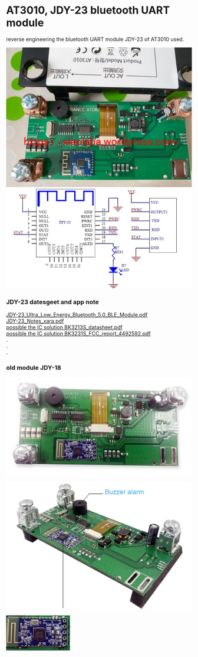 # AT3010, JDY-23 bluetooth UART module
reverse engineering the bluetooth UART module JDY-23 of AT3010 used.  


![AT3010_PCB_2020-09-02_version.jpg](AT3010_PCB_2020-09-02_version.jpg)    
![JDY-23_sch.jpg](JDY-23_sch.jpg)  

### JDY-23 datesgeet and app note  
[JDY-23_Ultra_Low_Energy_Bluetooth_5.0_BLE_Module.pdf](JDY-23_Ultra_Low_Energy_Bluetooth_5.0_BLE_Module.pdf)  
[JDY-23_Notes_xara.pdf](JDY-23_Notes_xara.pdf)  
[possible the IC solution BK3213S_datasheet.pdf](BK3213S_datasheet.pdf)  
[possible the IC solution BK3231S_FCC_report_4492592.pdf](BK3231S_FCC_report_4492592.pdf)  
.  
.  
.  
### old module JDY-18  
![AT3010_PCB_1.JPG](AT3010_PCB_1.JPG)  

![AT3010_PCB_2.JPG](AT3010_PCB_2.JPG)  

![JDY-18_bluetooth_module.JPG](JDY-18_bluetooth_module.JPG)  


